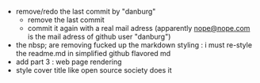 - remove/redo the last commit by "danburg"
  - remove the last commit
  - commit it again with a real mail adress (apparently nope@nope.com is the mail adress of github user "danburg")
- the nbsp; are removing fucked up the markdown styling : i must re-style the readme.md in simplified github flavored md
- add part 3 : web page rendering
- style cover title like open source society does it

